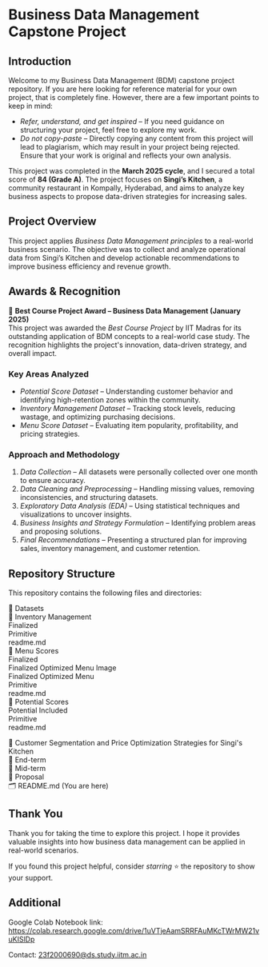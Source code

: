 # Business Data Management Capstone Project  

## Introduction  

Welcome to my Business Data Management (BDM) capstone project repository. If you are here looking for reference material for your own project, that is completely fine. However, there are a few important points to keep in mind:  

- *Refer, understand, and get inspired* – If you need guidance on structuring your project, feel free to explore my work.  
- *Do not copy-paste* – Directly copying any content from this project will lead to plagiarism, which may result in your project being rejected. Ensure that your work is original and reflects your own analysis.  

This project was completed in the **March 2025 cycle**, and I secured a total score of **84 (Grade A)**. The project focuses on **Singi’s Kitchen**, a community restaurant in Kompally, Hyderabad, and aims to analyze key business aspects to propose data-driven strategies for increasing sales.  

## Project Overview  

This project applies *Business Data Management principles* to a real-world business scenario. The objective was to collect and analyze operational data from Singi’s Kitchen and develop actionable recommendations to improve business efficiency and revenue growth.  

## Awards & Recognition

🎉 **Best Course Project Award – Business Data Management (January 2025)**  
This project was awarded the *Best Course Project* by IIT Madras for its outstanding application of BDM concepts to a real-world case study. The recognition highlights the project's innovation, data-driven strategy, and overall impact.

### Key Areas Analyzed  

- *Potential Score Dataset* – Understanding customer behavior and identifying high-retention zones within the community.  
- *Inventory Management Dataset* – Tracking stock levels, reducing wastage, and optimizing purchasing decisions.  
- *Menu Score Dataset* – Evaluating item popularity, profitability, and pricing strategies.  

### Approach and Methodology  

1. *Data Collection* – All datasets were personally collected over one month to ensure accuracy.  
2. *Data Cleaning and Preprocessing* – Handling missing values, removing inconsistencies, and structuring datasets.  
3. *Exploratory Data Analysis (EDA)* – Using statistical techniques and visualizations to uncover insights.  
4. *Business Insights and Strategy Formulation* – Identifying problem areas and proposing solutions.  
5. *Final Recommendations* – Presenting a structured plan for improving sales, inventory management, and customer retention.  

## Repository Structure  

This repository contains the following files and directories:

📂 Datasets  
  📂 Inventory Management  
    Finalized  
    Primitive  
    readme.md  
  📂 Menu Scores  
    Finalized  
    Finalized Optimized Menu Image  
    Finalized Optimized Menu  
    Primitive  
    readme.md  
  📂 Potential Scores  
    Potential Included  
    Primitive  
    readme.md  

📄 Customer Segmentation and Price Optimization Strategies for Singi's Kitchen  
📄 End-term  
📄 Mid-term  
📄 Proposal  
🗂️ README.md (You are here)  

## Thank You  

Thank you for taking the time to explore this project. I hope it provides valuable insights into how business data management can be applied in real-world scenarios.  

If you found this project helpful, consider *starring* ⭐ the repository to show your support.  

## Additional  

Google Colab Notebook link: https://colab.research.google.com/drive/1uVTjeAamSRRFAuMKcTWrMW21vuKISlDp  

Contact: 23f2000690@ds.study.iitm.ac.in  
